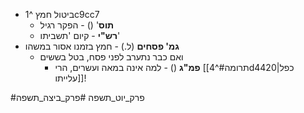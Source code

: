 * ביטול חמץ ^1c9cc7
	* **תוס**' () - הפקר רגיל
	* **רש"י** - קיום 'תשביתו'
* **גמ' פסחים** (ל.) - חמץ בזמנו אסור במשהו
	* ואם כבר נתערב לפני פסח, בטל בששים
		* **פמ"ג** () - למה אינה במאה ועשרים, הרי [[תרומה#^4d4420|כפל עלייתו]]!

#פרק_יוט_תשפה #פרק_ביצה_תשפה 